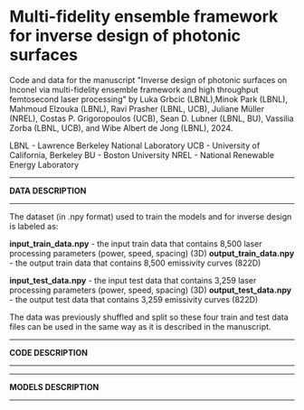 # Multi-fidelity ensemble framework for inverse design of photonic surfaces
Code and data for the manuscript "Inverse design of photonic surfaces on Inconel via multi-fidelity ensemble framework and high throughput femtosecond laser processing" by Luka Grbcic (LBNL),Minok Park (LBNL), Mahmoud Elzouka (LBNL), Ravi Prasher (LBNL, UCB), Juliane Müller (NREL), Costas P. Grigoropoulos (UCB), Sean D. Lubner (LBNL, BU), Vassilia Zorba (LBNL, UCB), and Wibe Albert de Jong (LBNL), 2024.

LBNL - Lawrence Berkeley National Laboratory
UCB - University of California, Berkeley
BU - Boston University
NREL - National Renewable Energy Laboratory

_______
**DATA DESCRIPTION**
_______
The dataset (in .npy format) used to train the models and for inverse design is labeled as:

**input_train_data.npy** - the input train data that contains 8,500 laser processing parameters (power, speed, spacing) (3D) 
**output_train_data.npy** - the output train data that contains 8,500 emissivity curves (822D)

**input_test_data.npy** - the input test data that contains 3,259 laser processing parameters (power, speed, spacing) (3D) 
**output_test_data.npy** - the output test data that contains 3,259 emissivity curves (822D)

The data was previously shuffled and split so these four train and test data files can be used in the same way as it is described in the manuscript.

_______
**CODE DESCRIPTION**
_______



_______
**MODELS DESCRIPTION**
_______
